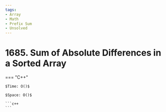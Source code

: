 ```yaml
---
tags:
- Array
- Math
- Prefix Sum
- Unsolved
---
```



# 1685. Sum of Absolute Differences in a Sorted Array

=== "C++"

    $Time: O()$

    $Space: O()$

    ```c++
    ```